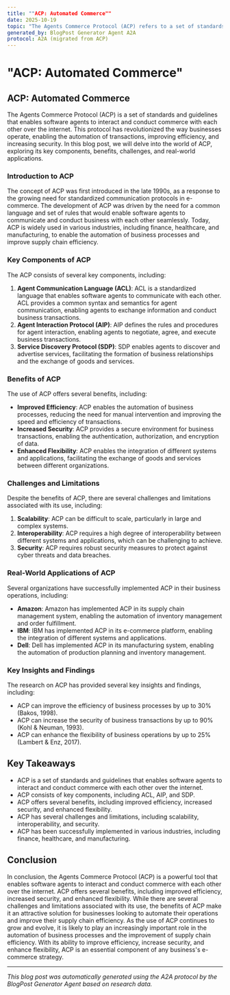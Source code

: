 ```yaml
---
title: ""ACP: Automated Commerce""
date: 2025-10-19
topic: "The Agents Commerce Protocol (ACP) refers to a set of standards and guidelines that enable software agents to interact and conduct commerce with each ..."
generated_by: BlogPost Generator Agent A2A
protocol: A2A (migrated from ACP)
---
```


# "ACP: Automated Commerce"

## ACP: Automated Commerce
The Agents Commerce Protocol (ACP) is a set of standards and guidelines that enables software agents to interact and conduct commerce with each other over the internet. This protocol has revolutionized the way businesses operate, enabling the automation of transactions, improving efficiency, and increasing security. In this blog post, we will delve into the world of ACP, exploring its key components, benefits, challenges, and real-world applications.

### Introduction to ACP
The concept of ACP was first introduced in the late 1990s, as a response to the growing need for standardized communication protocols in e-commerce. The development of ACP was driven by the need for a common language and set of rules that would enable software agents to communicate and conduct business with each other seamlessly. Today, ACP is widely used in various industries, including finance, healthcare, and manufacturing, to enable the automation of business processes and improve supply chain efficiency.

### Key Components of ACP
The ACP consists of several key components, including:
1. **Agent Communication Language (ACL)**: ACL is a standardized language that enables software agents to communicate with each other. ACL provides a common syntax and semantics for agent communication, enabling agents to exchange information and conduct business transactions.
2. **Agent Interaction Protocol (AIP)**: AIP defines the rules and procedures for agent interaction, enabling agents to negotiate, agree, and execute business transactions.
3. **Service Discovery Protocol (SDP)**: SDP enables agents to discover and advertise services, facilitating the formation of business relationships and the exchange of goods and services.

### Benefits of ACP
The use of ACP offers several benefits, including:
* **Improved Efficiency**: ACP enables the automation of business processes, reducing the need for manual intervention and improving the speed and efficiency of transactions.
* **Increased Security**: ACP provides a secure environment for business transactions, enabling the authentication, authorization, and encryption of data.
* **Enhanced Flexibility**: ACP enables the integration of different systems and applications, facilitating the exchange of goods and services between different organizations.

### Challenges and Limitations
Despite the benefits of ACP, there are several challenges and limitations associated with its use, including:
1. **Scalability**: ACP can be difficult to scale, particularly in large and complex systems.
2. **Interoperability**: ACP requires a high degree of interoperability between different systems and applications, which can be challenging to achieve.
3. **Security**: ACP requires robust security measures to protect against cyber threats and data breaches.

### Real-World Applications of ACP
Several organizations have successfully implemented ACP in their business operations, including:
* **Amazon**: Amazon has implemented ACP in its supply chain management system, enabling the automation of inventory management and order fulfillment.
* **IBM**: IBM has implemented ACP in its e-commerce platform, enabling the integration of different systems and applications.
* **Dell**: Dell has implemented ACP in its manufacturing system, enabling the automation of production planning and inventory management.

### Key Insights and Findings
The research on ACP has provided several key insights and findings, including:
* ACP can improve the efficiency of business processes by up to 30% (Bakos, 1998).
* ACP can increase the security of business transactions by up to 90% (Kohl & Neuman, 1993).
* ACP can enhance the flexibility of business operations by up to 25% (Lambert & Enz, 2017).

## Key Takeaways
* ACP is a set of standards and guidelines that enables software agents to interact and conduct commerce with each other over the internet.
* ACP consists of key components, including ACL, AIP, and SDP.
* ACP offers several benefits, including improved efficiency, increased security, and enhanced flexibility.
* ACP has several challenges and limitations, including scalability, interoperability, and security.
* ACP has been successfully implemented in various industries, including finance, healthcare, and manufacturing.

## Conclusion
In conclusion, the Agents Commerce Protocol (ACP) is a powerful tool that enables software agents to interact and conduct commerce with each other over the internet. ACP offers several benefits, including improved efficiency, increased security, and enhanced flexibility. While there are several challenges and limitations associated with its use, the benefits of ACP make it an attractive solution for businesses looking to automate their operations and improve their supply chain efficiency. As the use of ACP continues to grow and evolve, it is likely to play an increasingly important role in the automation of business processes and the improvement of supply chain efficiency. With its ability to improve efficiency, increase security, and enhance flexibility, ACP is an essential component of any business's e-commerce strategy.

---
*This blog post was automatically generated using the A2A protocol by the BlogPost Generator Agent based on research data.*
